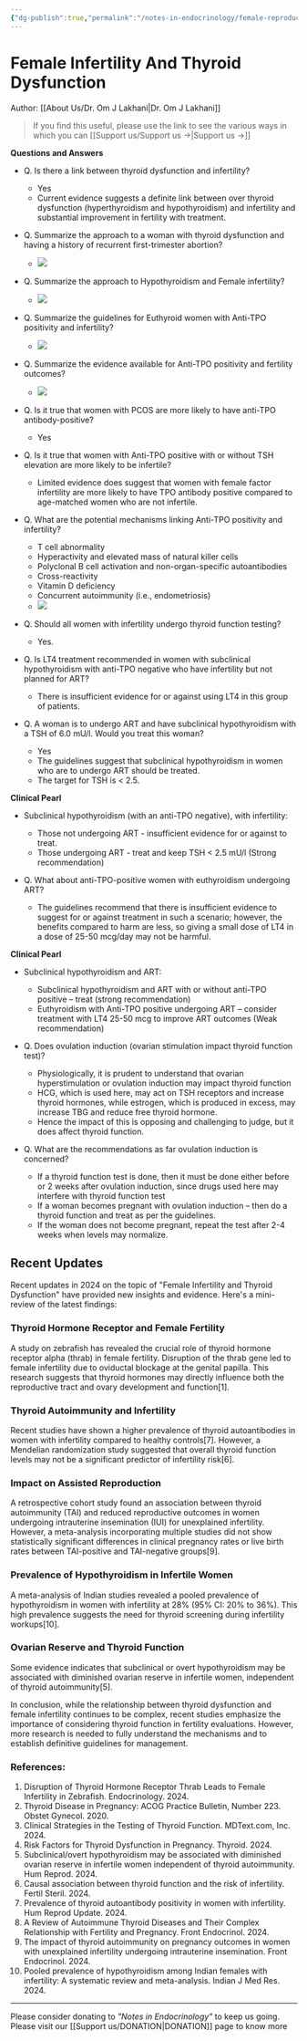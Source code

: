 ```yaml
---
{"dg-publish":true,"permalink":"/notes-in-endocrinology/female-reproductive-endocrinology/female-infertility/female-infertility-and-thyroid-dysfunction/"}
---
```


# Female Infertility And Thyroid Dysfunction
Author: [[About Us/Dr. Om J Lakhani\|Dr. Om J Lakhani]]

> If you find this useful, please use the link to see the various ways in which you can [[Support us/Support us →\|Support us →]]

**Questions and Answers**

- Q. Is there a link between thyroid dysfunction and infertility?
    - Yes
    - Current evidence suggests a definite link between over thyroid dysfunction (hyperthyroidism and hypothyroidism) and infertility and substantial improvement in fertility with treatment.

- Q. Summarize the approach to a woman with thyroid dysfunction and having a history of recurrent first-trimester abortion?
    - ![](https://firebasestorage.googleapis.com/v0/b/firescript-577a2.appspot.com/o/imgs%2Fapp%2FMedical_learning%2FGvhBz5rQly.png?alt=media&token=aae61943-2464-4a18-8795-5d67f4e17404)

- Q. Summarize the approach to Hypothyroidism and Female infertility?
    - ![](https://firebasestorage.googleapis.com/v0/b/firescript-577a2.appspot.com/o/imgs%2Fapp%2FMedical_learning%2FXjKAKZ5Ny1.png?alt=media&token=f4dea1c7-95a6-4fa2-99de-f3f283944b7f)

- Q. Summarize the guidelines for Euthyroid women with Anti-TPO positivity and infertility?
    - ![](https://firebasestorage.googleapis.com/v0/b/firescript-577a2.appspot.com/o/imgs%2Fapp%2FMedical_learning%2FDBTqPLGl9_.png?alt=media&token=ac4e5663-3b8a-49c8-86c4-5d46162b711f)

- Q. Summarize the evidence available for Anti-TPO positivity and fertility outcomes?
    - ![](https://firebasestorage.googleapis.com/v0/b/firescript-577a2.appspot.com/o/imgs%2Fapp%2FMedical_learning%2FVFbnvSNUs0.png?alt=media&token=b6bdcba7-40b7-450d-81e5-d39d0fd5106a)

- Q. Is it true that women with PCOS are more likely to have anti-TPO antibody-positive?
    - Yes

- Q. Is it true that women with Anti-TPO positive with or without TSH elevation are more likely to be infertile?
    - Limited evidence does suggest that women with female factor infertility are more likely to have TPO antibody positive compared to age-matched women who are not infertile.

- Q. What are the potential mechanisms linking Anti-TPO positivity and infertility?
    - T cell abnormality
    - Hyperactivity and elevated mass of natural killer cells
    - Polyclonal B cell activation and non-organ-specific autoantibodies
    - Cross-reactivity
    - Vitamin D deficiency
    - Concurrent autoimmunity (i.e., endometriosis)
    - ![](https://firebasestorage.googleapis.com/v0/b/firescript-577a2.appspot.com/o/imgs%2Fapp%2FMedical_learning%2FazzIGCz-wF.png?alt=media&token=1bf38a2b-9b39-441d-acaa-45408fa1ea15)

- Q. Should all women with infertility undergo thyroid function testing?
    - Yes.

- Q. Is LT4 treatment recommended in women with subclinical hypothyroidism with anti-TPO negative who have infertility but not planned for ART?
    - There is insufficient evidence for or against using LT4 in this group of patients.

- Q. A woman is to undergo ART and have subclinical hypothyroidism with a TSH of 6.0 mU/l. Would you treat this woman?
    - Yes
    - The guidelines suggest that subclinical hypothyroidism in women who are to undergo ART should be treated.
    - The target for TSH is < 2.5.

**Clinical Pearl**

- Subclinical hypothyroidism (with an anti-TPO negative), with infertility:
    - Those not undergoing ART - insufficient evidence for or against to treat.
    - Those undergoing ART - treat and keep TSH < 2.5 mU/l (Strong recommendation)

- Q. What about anti-TPO-positive women with euthyroidism undergoing ART?
    - The guidelines recommend that there is insufficient evidence to suggest for or against treatment in such a scenario; however, the benefits compared to harm are less, so giving a small dose of LT4 in a dose of 25-50 mcg/day may not be harmful.

**Clinical Pearl**

- Subclinical hypothyroidism and ART:
    - Subclinical hypothyroidism and ART with or without anti-TPO positive – treat (strong recommendation)
    - Euthyroidism with Anti-TPO positive undergoing ART – consider treatment with LT4 25-50 mcg to improve ART outcomes (Weak recommendation)

- Q. Does ovulation induction (ovarian stimulation impact thyroid function test)?
    - Physiologically, it is prudent to understand that ovarian hyperstimulation or ovulation induction may impact thyroid function
    - HCG, which is used here, may act on TSH receptors and increase thyroid hormones, while estrogen, which is produced in excess, may increase TBG and reduce free thyroid hormone.
    - Hence the impact of this is opposing and challenging to judge, but it does affect thyroid function.

- Q. What are the recommendations as far ovulation induction is concerned?
    - If a thyroid function test is done, then it must be done either before or 2 weeks after ovulation induction, since drugs used here may interfere with thyroid function test
    - If a woman becomes pregnant with ovulation induction – then do a thyroid function and treat as per the guidelines.
    - If the woman does not become pregnant, repeat the test after 2-4 weeks when levels may normalize.

## **Recent Updates**

Recent updates in 2024 on the topic of "Female Infertility and Thyroid Dysfunction" have provided new insights and evidence. Here's a mini-review of the latest findings:

### Thyroid Hormone Receptor and Female Fertility

A study on zebrafish has revealed the crucial role of thyroid hormone receptor alpha (thrab) in female fertility. Disruption of the thrab gene led to female infertility due to oviductal blockage at the genital papilla. This research suggests that thyroid hormones may directly influence both the reproductive tract and ovary development and function[1].

### Thyroid Autoimmunity and Infertility

Recent studies have shown a higher prevalence of thyroid autoantibodies in women with infertility compared to healthy controls[7]. However, a Mendelian randomization study suggested that overall thyroid function levels may not be a significant predictor of infertility risk[6].

### Impact on Assisted Reproduction

A retrospective cohort study found an association between thyroid autoimmunity (TAI) and reduced reproductive outcomes in women undergoing intrauterine insemination (IUI) for unexplained infertility. However, a meta-analysis incorporating multiple studies did not show statistically significant differences in clinical pregnancy rates or live birth rates between TAI-positive and TAI-negative groups[9].

### Prevalence of Hypothyroidism in Infertile Women

A meta-analysis of Indian studies revealed a pooled prevalence of hypothyroidism in women with infertility at 28% (95% CI: 20% to 36%). This high prevalence suggests the need for thyroid screening during infertility workups[10].

### Ovarian Reserve and Thyroid Function

Some evidence indicates that subclinical or overt hypothyroidism may be associated with diminished ovarian reserve in infertile women, independent of thyroid autoimmunity[5].

In conclusion, while the relationship between thyroid dysfunction and female infertility continues to be complex, recent studies emphasize the importance of considering thyroid function in fertility evaluations. However, more research is needed to fully understand the mechanisms and to establish definitive guidelines for management.

### References:

1. Disruption of Thyroid Hormone Receptor Thrab Leads to Female Infertility in Zebrafish. Endocrinology. 2024.
2. Thyroid Disease in Pregnancy: ACOG Practice Bulletin, Number 223. Obstet Gynecol. 2020.
3. Clinical Strategies in the Testing of Thyroid Function. MDText.com, Inc. 2024.
4. Risk Factors for Thyroid Dysfunction in Pregnancy. Thyroid. 2024.
5. Subclinical/overt hypothyroidism may be associated with diminished ovarian reserve in infertile women independent of thyroid autoimmunity. Hum Reprod. 2024.
6. Causal association between thyroid function and the risk of infertility. Fertil Steril. 2024.
7. Prevalence of thyroid autoantibody positivity in women with infertility. Hum Reprod Update. 2024.
8. A Review of Autoimmune Thyroid Diseases and Their Complex Relationship with Fertility and Pregnancy. Front Endocrinol. 2024.
9. The impact of thyroid autoimmunity on pregnancy outcomes in women with unexplained infertility undergoing intrauterine insemination. Front Endocrinol. 2024.
10. Pooled prevalence of hypothyroidism among Indian females with infertility: A systematic review and meta-analysis. Indian J Med Res. 2024.



----

Please consider donating to *"Notes in Endocrinology"* to keep us going. Please visit our [[Support us/DONATION\|DONATION]] page to know more